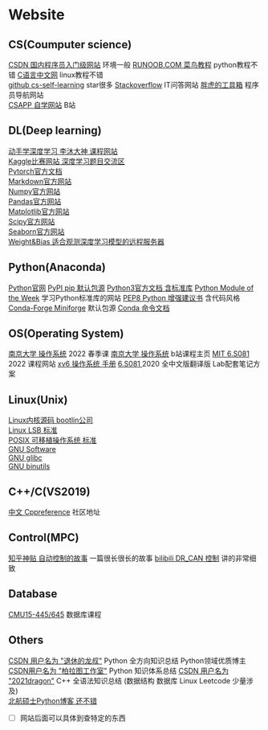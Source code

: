 # Website

## CS(Coumputer science)

[CSDN 国内程序员入门级网站](https://www.csdn.net/) 环境一般
[RUNOOB.COM 菜鸟教程](https://www.runoob.com/) python教程不错
[C语言中文网](http://c.biancheng.net/) linux教程不错  
[github cs-self-learning](https://github.com/pkuflyingpig/cs-self-learning/) star很多
[Stackoverflow](https://stackoverflow-clone.netlify.app/) IT问答网站
[胖虎的工具箱](https://www.955code.com/) 程序员导航网站  
[CSAPP 自学网站](https://fengmuzi2003.gitbook.io/csapp3e/) B站

## DL(Deep learning)

[动手学深度学习 李沐大神 课程网站](https://courses.d2l.ai/zh-v2/)  
[Kaggle比赛网站 深度学习题目交流区](https://www.kaggle.com/)  
[Pytorch官方文档](https://pytorch.org/docs/stable/index.html)  
[Markdown官方网站](https://www.markdownguide.org/)  
[Numpy官方网站](https://numpy.org/doc/stable/index.html)  
[Pandas官方网站](https://pandas.pydata.org/docs/index.html)  
[Matplotlib官方网站](https://matplotlib.org/stable/index.html)  
[Scipy官方网站](https://docs.scipy.org/doc/scipy/)  
[Seaborn官方网站](https://seaborn.pydata.org/index.html)  
[Weight&Bias 适合观测深度学习模型的远程服务器](https://wandb.ai/site)  

## Python(Anaconda)

[Python官网](https://www.python.org/)
[PyPI pip 默认包源](https://pypi.org/)
[Python3官方文档 含标准库](https://docs.python.org/3/)
[Python Module of the Week](http://pymotw.com/) 学习Python标准库的网站
[PEP8 Python 增强建议书](https://www.python.org/dev/peps/pep-0008/) 含代码风格
[Conda-Forge  Miniforge](https://conda-forge.org/) 默认包源
[Conda 命令文档](https://docs.conda.io/projects/conda/en/latest/commands.html)  

## OS(Operating System)

[南京大学 操作系统](http://jyywiki.cn/OS/2022/) 2022 春季课
[南京大学 操作系统](https://www.bilibili.com/video/BV1Cm4y1d7Ur/) b站课程主页
[MIT 6.S081](https://pdos.csail.mit.edu/6.1810/2022/index.html)  2022 课程网站
[xv6 操作系统 手册](https://pdos.csail.mit.edu/6.828/2021/xv6/book-riscv-rev2.pdf)
[6.S081 ](https://juejin.cn/column/7006016367988047909) 2020 全中文版翻译版 Lab配套笔记方案

## Linux(Unix)

[Linux内核源码 bootlin公司](ttps://elixir.bootlin.com/linux/latest/source)  
[Linux LSB 标准](https://refspecs.linuxbase.org/)  
[POSIX 可移植操作系统 标准](https://pubs.opengroup.org/onlinepubs/9699919799/basedefs/contents.html)  
[GNU Software](https://www.gnu.org/software/software.en.html)  
[GNU glibc](https://www.gnu.org/software/libc/manual/html_node/index.html)  
[GNU binutils](https://www.gnu.org/software/binutils/)  

## C++/C(VS2019)

[中文 Cppreference](http://zh.cppreference.com/w/Main_Page) 社区地址

## Control(MPC)

[知乎神贴 自动控制的故事](https://zhuanlan.zhihu.com/p/65339164) 一篇很长很长的故事
[bilibili DR_CAN 控制](https://space.bilibili.com/230105574/channel/series) 讲的非常细致

## Database

 [CMU15-445/645](<https://15445.courses.cs.cmu.edu/fall2022/schedule.html>) 数据库课程

## Others

[CSDN 用户名为 "退休的龙叔"](https://blog.csdn.net/zhiguigu/article/details/117924606) Python 全方向知识总结 Python领域优质博主  
[CSDN用户名为 "柏拉图工作室"](https://blog.csdn.net/weixin_47654912/article/details/111362057) Python 知识体系总结
[CSDN 用户名为 "2021dragon"](https://blog.csdn.net/chenlong_cxy/article/details/127166206) C++ 全语法知识总结 (数据结构 数据库 Linux Leetcode 少量涉及)  
[北航硕士Python博客 还不错](https://www.52txr.cn/)

- [ ] 网站后面可以具体到查特定的东西
